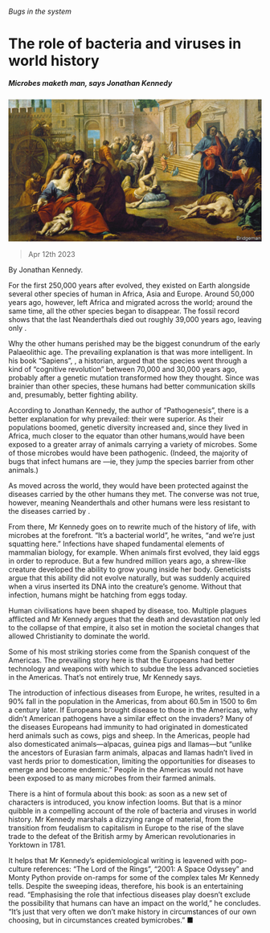 ###### Bugs in the system

# The role of bacteria and viruses in world history 

##### Microbes maketh man, says Jonathan Kennedy 

![image](images/20230415_CUP003.jpg) 

> Apr 12th 2023 

 By Jonathan Kennedy. 

For the first 250,000 years after  evolved, they existed on Earth alongside several other species of human in Africa, Asia and Europe. Around 50,000 years ago, however, left Africa and migrated across the world; around the same time, all the other species began to disappear. The fossil record shows that the last Neanderthals died out roughly 39,000 years ago, leaving only . 

Why the other humans perished may be the biggest conundrum of the early Palaeolithic age. The prevailing explanation is that  was more intelligent. In his book “Sapiens”, , a historian, argued that the species went through a kind of “cognitive revolution” between 70,000 and 30,000 years ago, probably after a genetic mutation transformed how they thought. Since  was brainier than other species, these humans had better communication skills and, presumably, better fighting ability. 

According to Jonathan Kennedy, the author of “Pathogenesis”, there is a better explanation for why prevailed: their  were superior. As their populations boomed, genetic diversity increased and, since they lived in Africa, much closer to the equator than other humans,would have been exposed to a greater array of animals carrying a variety of microbes. Some of those microbes would have been pathogenic. (Indeed, the majority of bugs that infect humans are —ie, they jump the species barrier from other animals.) 

As moved across the world, they would have been protected against the diseases carried by the other humans they met. The converse was not true, however, meaning Neanderthals and other humans were less resistant to the diseases carried by .

From there, Mr Kennedy goes on to rewrite much of the history of life, with microbes at the forefront. “It’s a bacterial world”, he writes, “and we’re just squatting here.” Infections have shaped fundamental elements of mammalian biology, for example. When animals first evolved, they laid eggs in order to reproduce. But a few hundred million years ago, a shrew-like creature developed the ability to grow young inside her body. Geneticists argue that this ability did not evolve naturally, but was suddenly acquired when a virus inserted its DNA into the creature’s genome. Without that infection, humans might be hatching from eggs today.

Human civilisations have been shaped by disease, too. Multiple plagues afflicted  and Mr Kennedy argues that the death and devastation not only led to the collapse of that empire, it also set in motion the societal changes that allowed Christianity to dominate the world. 

Some of his most striking stories come from the Spanish conquest of the Americas. The prevailing story here is that the Europeans had better technology and weapons with which to subdue the less advanced societies in the Americas. That’s not entirely true, Mr Kennedy says. 

The introduction of infectious diseases from Europe, he writes, resulted in a 90% fall in the population in the Americas, from about 60.5m in 1500 to 6m a century later. If Europeans brought disease to those in the Americas, why didn’t American pathogens have a similar effect on the invaders? Many of the diseases Europeans had immunity to had originated in domesticated herd animals such as cows, pigs and sheep. In the Americas, people had also domesticated animals—alpacas, guinea pigs and llamas—but “unlike the ancestors of Eurasian farm animals, alpacas and llamas hadn’t lived in vast herds prior to domestication, limiting the opportunities for diseases to emerge and become endemic.” People in the Americas would not have been exposed to as many microbes from their farmed animals.

There is a hint of formula about this book: as soon as a new set of characters is introduced, you know infection looms. But that is a minor quibble in a compelling account of the role of bacteria and viruses in world history. Mr Kennedy marshals a dizzying range of material, from the transition from feudalism to capitalism in Europe to the rise of the slave trade to the defeat of the British army by American revolutionaries in Yorktown in 1781.

It helps that Mr Kennedy’s epidemiological writing is leavened with pop-culture references: “The Lord of the Rings”, “2001: A Space Odyssey” and Monty Python provide on-ramps for some of the complex tales Mr Kennedy tells. Despite the sweeping ideas, therefore, his book is an entertaining read. “Emphasising the role that infectious diseases play doesn’t exclude the possibility that humans can have an impact on the world,” he concludes. “It’s just that very often we don’t make history in circumstances of our own choosing, but in circumstances created by ​microbes.” ■


